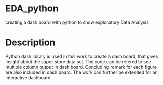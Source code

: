 # EDA_python
creating a dash board with python to show exploratory Data Analysis
# Description
Python dash library is used in this work to create a dash board, 
that gives insight about the super store data set.
The code can be refered to see multiple column output in dash board. Concluding remark for each figure are also included in dash board.
The work can further be extended for an interactive dashboard.
